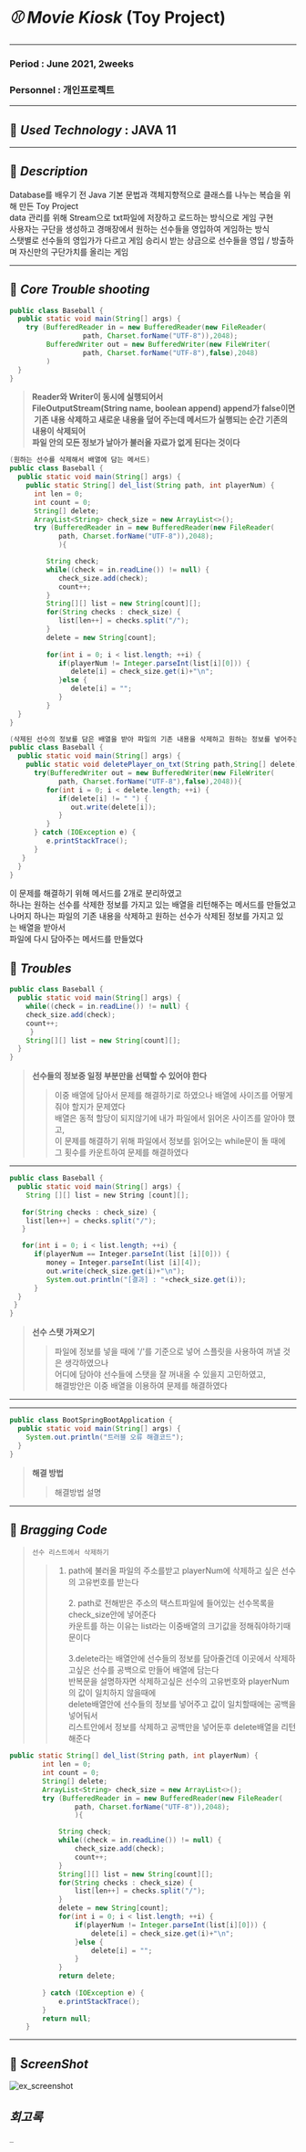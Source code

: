 # _⚾ Movie Kiosk_ (Toy Project)    
***
### Period : June 2021,  2weeks
### Personnel : 개인프로젝트  
***
## 📌 _Used Technology_ : JAVA 11 
***
## 📌 _Description_ 
Database를 배우기 전 Java 기본 문법과 객체지향적으로 클래스를 나누는 복습을 위해 만든 Toy Project<br>
data 관리를 위해 Stream으로 txt파일에 저장하고 로드하는 방식으로 게임 구현<br>
사용자는 구단을 생성하고 경매장에서 원하는 선수들을 영입하여 게임하는 방식<br>
스탯별로 선수들의 영입가가 다르고 게임 승리시 받는 상금으로 선수들을 영입 / 방출하며 자신만의 구단가치를 올리는 게임<br>


***
## 📌 _Core Trouble shooting_   
```java
public class Baseball {
  public static void main(String[] args) {
    try (BufferedReader in = new BufferedReader(new FileReader(
                  path, Charset.forName("UTF-8")),2048);
         BufferedWriter out = new BufferedWriter(new FileWriter(
                  path, Charset.forName("UTF-8"),false),2048)
         )
  }
}
```
> __Reader와 Writer이 동시에 실행되어서 <br>FileOutputStream(String name, boolean append) append가 false이면<br> 기존 내용 삭제하고 새로운 내용을 덮어 주는데 메서드가 실행되는 순간 기존의 내용이 삭제되어<br> 파일 안의 모든 정보가 날아가 불러올 자료가 없게 된다는 것이다__


```java
(원하는 선수를 삭제해서 배열에 담는 메서드)
public class Baseball {
  public static void main(String[] args) {
    public static String[] del_list(String path, int playerNum) { 
      int len = 0;
      int count = 0;
      String[] delete;
      ArrayList<String> check_size = new ArrayList<>();
      try (BufferedReader in = new BufferedReader(new FileReader(
            path, Charset.forName("UTF-8")),2048);
            ){

         String check;
         while((check = in.readLine()) != null) {
            check_size.add(check);
            count++;
         }
         String[][] list = new String[count][];
         for(String checks : check_size) {
            list[len++] = checks.split("/");
         }
         delete = new String[count];
         
         for(int i = 0; i < list.length; ++i) {         
            if(playerNum != Integer.parseInt(list[i][0])) {
               delete[i] = check_size.get(i)+"\n";
            }else {
               delete[i] = "";
            }
         }   
  }
}
```
```java
(삭제된 선수의 정보를 담은 배열을 받아 파일의 기존 내용을 삭제하고 원하는 정보를 넣어주는 메서드)
public class Baseball {
  public static void main(String[] args) {
    public static void deletePlayer_on_txt(String path,String[] delete) {
      try(BufferedWriter out = new BufferedWriter(new FileWriter(
            path, Charset.forName("UTF-8"),false),2048)){
         for(int i = 0; i < delete.length; ++i) {         
            if(delete[i] != " ") {
               out.write(delete[i]);
            }
         }      
      } catch (IOException e) {
         e.printStackTrace();
      }
   }
  }
}
```
이 문제를 해결하기 위해 메서드를 2개로 분리하였고<br>
하나는 원하는 선수를 삭제한 정보를 가지고 있는 배열을 리턴해주는 메서드를 만들었고<br>
나머지 하나는 파일의 기존 내용을 삭제하고 원하는 선수가 삭제된 정보를 가지고 있는 배열을 받아서<br>
파일에 다시 담아주는 메서드를 만들었다
 
## 📝  _Troubles_   

```java
public class Baseball {
  public static void main(String[] args) {
    while((check = in.readLine()) != null) {
	check_size.add(check);
	count++;
     }
    String[][] list = new String[count][];
  }
}
```
> __선수들의 정보중 일정 부분만을 선택할 수 있어야 한다__
> > 이중 배열에 담아서 문제를 해결하기로 하였으나 배열에 사이즈를 어떻게 줘야 할지가 문제였다<br>
배열은 동적 할당이 되지않기에 내가 파일에서 읽어온 사이즈를 알아야 했고,<br>
이 문제를 해결하기 위해 파일에서 정보를 읽어오는 while문이 돌 때에<br>
그 횟수를 카운트하여 문제를 해결하였다

***
```java
public class Baseball {
  public static void main(String[] args) {
    String [][] list = new String [count][];
	
   for(String checks : check_size) {
    list[len++] = checks.split("/");
   }

   for(int i = 0; i < list.length; ++i) {
      if(playerNum == Integer.parseInt(list [i][0])) {
         money = Integer.parseInt(list [i][4]);
         out.write(check_size.get(i)+"\n");
         System.out.println("[결과] : "+check_size.get(i));
      }
  }
 }
}
```
> __선수 스탯 가져오기__
> > 파일에 정보를 넣을 때에 '/'를 기준으로 넣어 스플릿을 사용하여 꺼낼 것은 생각하였으나<br>
어디에 담아야 선수들에 스탯을 잘 꺼내올 수 있을지 고민하였고,<br>
해결방안은 이중 배열을 이용하여 문제를 해결하였다

***



*** 
```java
public class BootSpringBootApplication {
  public static void main(String[] args) {
    System.out.println("트러블 오류 해결코드");
  }
}
```
> __해결 방법__
> > 해결방법 설명

***  

## 🔆 _Bragging Code_    

> `선수 리스트에서 삭제하기`
> >  1. path에 불러올 파일의 주소를받고 playerNum에 삭제하고 싶은 선수의 고유번호를 받는다<br><br>2. path로 전해받은 주소의 택스트파일에 들어있는 선수목록을 check_size안에 넣어준다<br> 카운트를 하는 이유는 list라는 이중배열의 크기값을 정해줘야하기때문이다<br><br>3.delete라는 배열안에 선수들의 정보를 담아줄건데 이곳에서 삭제하고싶은 선수를 공백으로 만들어 배열에 담는다<br>
			  반복문을 설명하자면 삭제하고싶은 선수의 고유번호와 playerNum의 값이 일치하지 않을때에<br> delete배열안에 선수들의 정보를 넣어주고 
		    값이 일치할때에는 공백을 넣어둬서<br> 리스트안에서 정보를 삭제하고 공백만을 넣어둔후 delete배열을 리턴해준다
```java
public static String[] del_list(String path, int playerNum) { 
		int len = 0;
		int count = 0;
		String[] delete;
		ArrayList<String> check_size = new ArrayList<>();
		try (BufferedReader in = new BufferedReader(new FileReader(
				path, Charset.forName("UTF-8")),2048);
				){

			String check;
			while((check = in.readLine()) != null) {
				check_size.add(check);
				count++;
			}
			String[][] list = new String[count][];
			for(String checks : check_size) {
				list[len++] = checks.split("/");
			}
			delete = new String[count];
			for(int i = 0; i < list.length; ++i) {			
				if(playerNum != Integer.parseInt(list[i][0])) {
					delete[i] = check_size.get(i)+"\n";
				}else {
					delete[i] = "";
				}
			}	
			return delete;
		  
		} catch (IOException e) {
			e.printStackTrace();
		}	
		return null;
	}
```   

***   

## 📸 _ScreenShot_   
  ![ex_screenshot](./img/1.png)


## _회고록_
~~~~~~~~~~작성~~~~~~~~~~~
_
